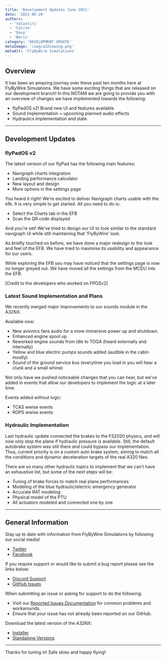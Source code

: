 ```yaml
---
title: 'Development Updates June 2021'
date: '2021-06-20'
authors:
  - 'Valastiri'
  - 'Falcon'
  - 'Davy'
  - 'Boris'
category: 'DEVELOPMENT UPDATE'
metaImage: '/img/a32nxwing.png'
metaAlt: 'FlyByWire Simulations'
---
```


## Overview

It has been an amazing journey over these past ten months here at FlyByWire Simulations. We have some exciting things that are released on our development branch! In this NOTAM we are going to provide you with an overview of changes we have implemented towards the following:

- flyPadOS v2! Brand new UI and features available.
- Sound implementation + upcoming planned audio effects
- Hydraulics implementation and state

---

## Development Updates

### flyPadOS v2

The latest version of our flyPad has the following main features:

- Navigraph charts integration
- Landing performance calculator
- New layout and design
- More options in the settings page

You heard it right! We’re excited to deliver Navigraph charts usable with the efb. It is very simple to get started. All you need to do is:

- Select the Charts tab in the EFB
- Scan the QR code displayed

And you're set! We've tried to design our UI to look similar to the standard navigraph UI while still maintaining that 'FlyByWire' look.

As briefly touched on before, we have done a major redesign to the look and feel of the EFB. We have tried to maximise its usability and appearance for our users.

While exploring the EFB you may have noticed that the settings page is now no longer greyed out. We have moved all the settings from the MCDU into the EFB.

[Credit to the developers who worked on FPOSv2] 

### Latest Sound Implementation and Plans

We recently merged major improvements to our sounds module in the A32NX. 

Available now:

- New avionics fans audio for a more immersive power up and shutdown.
- Enhanced engine spool up
- Reworked engine sounds from idle to TOGA (heard externally and internally)
- Yellow and blue electric pumps sounds added (audible in the cabin mostly)
- Sound of the ground service bus (everytime you load in you will hear a clunk and a small whine)

Not only have we pushed noticeable changes that you can hear, but we’ve added in events that allow our developers to implement the logic at a later time.

Events added without logic:

- TCAS wwise events
- ROPS wwise events

### Hydraulic Implementation

Last hydraulic update connected the brakes to the FS2020 physics, and will now only stop the plane if hydraulic pressure is available. Still, the default autobrake system was still there and could bypass our implementation. Thus, current priority is on a custom auto brake system, aiming to match all the conditions and dynamic deceleration targets of the real A320 Neo.

There are so many other hydraulic topics to implement that we can’t have an exhaustive list, but some of the next steps will be:

- Tuning of brake forces to match real plane performances
- Modeling of the blue hydraulic/electric emergency generator
- Accurate RAT modeling
- Physical model of the PTU
- All actuators modeled and connected one by one

---

## General Information

Stay up to date with information from FlyByWire Simulations by following our social media!

- [Twitter](https://twitter.com/FlyByWireSim)
- [Facebook](https://www.facebook.com/FlyByWireSimulations/)

If you require support or would like to submit a bug report please see the links below:

- [Discord Support](https://discord.gg/flybywire)
- [GitHub Issues](https://github.com/flybywiresim/a32nx/issues/new/choose)

When submitting an issue or asking for support to do the following:

- Visit our [Reported Issues Documentation](https://docs.flybywiresim.com/start/reported-issues/) for common problems and workarounds.
- Ensure that your issue has not already been reported on our GitHub.

Download the latest version of the A32NX:

- [Installer](https://api.flybywiresim.com/installer)
- [Standalone Versions](https://flybywiresim.com/a32nx/#download)

---

Thanks for tuning in!
Safe skies and happy flying!
